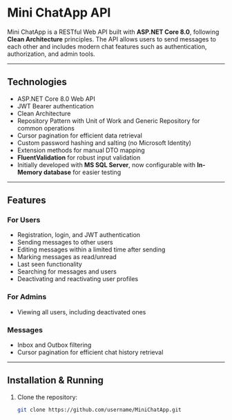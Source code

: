 # Mini ChatApp API

Mini ChatApp is a RESTful Web API built with **ASP.NET Core 8.0**, following **Clean Architecture** principles. The API allows users to send messages to each other and includes modern chat features such as authentication, authorization, and admin tools.

---

## Technologies

- ASP.NET Core 8.0 Web API  
- JWT Bearer authentication  
- Clean Architecture  
- Repository Pattern with Unit of Work and Generic Repository for common operations  
- Cursor pagination for efficient data retrieval  
- Custom password hashing and salting (no Microsoft Identity)  
- Extension methods for manual DTO mapping  
- **FluentValidation** for robust input validation  
- Initially developed with **MS SQL Server**, now configurable with **In-Memory database** for easier testing  

---

## Features

### For Users
- Registration, login, and JWT authentication  
- Sending messages to other users  
- Editing messages within a limited time after sending  
- Marking messages as read/unread  
- Last seen functionality  
- Searching for messages and users  
- Deactivating and reactivating user profiles

### For Admins
- Viewing all users, including deactivated ones   

### Messages
- Inbox and Outbox filtering  
- Cursor pagination for efficient chat history retrieval  

---

## Installation & Running

1. Clone the repository:
   ```bash
   git clone https://github.com/username/MiniChatApp.git
